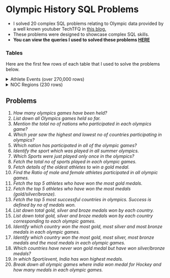 # Olympic History SQL Problems
* I solved 20 complex SQL problems relating to Olympic data provided by a well known youtuber TechTFQ in [this blog.](https://techtfq.com/blog/practice-writing-sql-queries-using-real-dataset)  
* These problems were designed to showcase complex SQL skills. 
* **You can view the queries I used to solved these problems [HERE](https://github.com/dustin-tucker01/OlympicHistorySQLProblems/blob/main/Solved%20Olympic%20Problems.sql)**

### Tables 
Here are the first few rows of each table that I used to solve the problems below. 

<details>
    <summary> Athlete Events (over 270,000 rows) </summary>
    <p>
      
| ID | Name                        | Sex | Age | Height | Weight | Team             | NOC | Games          | Year | Season | City       | Sport           | Event                                 | Medal |
|----|-----------------------------|-----|-----|--------|--------|------------------|-----|----------------|------|--------|------------|------------------|---------------------------------------|-------|
| 1  | A Dijiang                   | M   | 24  | 180    | 80     | China            | CHN | 1992 Summer    | 1992 | Summer | Barcelona  | Basketball       | Basketball Men's Basketball            | NA    |
| 2  | A Lamusi                    | M   | 23  | 170    | 60     | China            | CHN | 2012 Summer    | 2012 | Summer | London     | Judo             | Judo Men's Extra-Lightweight           | NA    |
| 3  | Gunnar Nielsen Aaby         | M   | 24  | NA     | NA     | Denmark          | DEN | 1920 Summer    | 1920 | Summer | Antwerpen  | Football         | Football Men's Football                | NA    |
| 4  | Edgar Lindenau Aabye        | M   | 34  | NA     | NA     | Denmark/Sweden   | DEN | 1900 Summer    | 1900 | Summer | Paris      | Tug-Of-War       | Tug-Of-War Men's Tug-Of-War            | Gold  |
| 5  | Christine Jacoba Aaftink    | F   | 21  | 185    | 82     | Netherlands       | NED | 1988 Winter    | 1988 | Winter | Calgary    | Speed Skating    | Speed Skating Women's 500 metres       | NA    |
| 5  | Christine Jacoba Aaftink    | F   | 21  | 185    | 82     | Netherlands       | NED | 1988 Winter    | 1988 | Winter | Calgary    | Speed Skating    | Speed Skating Women's 1,000 metres     | NA    |

</p>
</details>

<details>
    <summary>NOC Regions (230 rows) </summary>
    <p>
      
| NOC | Region       | Notes               |
|-----|--------------|---------------------|
| AFG | Afghanistan  |                     |
| AHO | Curacao      | Netherlands Antilles|
| ALB | Albania      |                     |
| ALG | Algeria      |                     |
| AND | Andorra      |                     |
</p>
</details>

## Problems 
1. *How many olympics games have been held?*
2. *List down all Olympics games held so far.*
3. *Mention the total no of nations who participated in each olympics game?*
4. *Which year saw the highest and lowest no of countries participating in olympics?*
5. *Which nation has participated in all of the olympic games?*
6. *Identify the sport which was played in all summer olympics.*
7. *Which Sports were just played only once in the olympics?*
8. *Fetch the total no of sports played in each olympic games.*
9. *Fetch details of the oldest athletes to win a gold medal.*
10. *Find the Ratio of male and female athletes participated in all olympic games.*
11. *Fetch the top 5 athletes who have won the most gold medals.*
12. *Fetch the top 5 athletes who have won the most medals (gold/silver/bronze).*
13. *Fetch the top 5 most successful countries in olympics. Success is defined by no of medals won.*
14. *List down total gold, silver and broze medals won by each country.*
15. *List down total gold, silver and broze medals won by each country corresponding to each olympic games.*
16. *Identify which country won the most gold, most silver and most bronze medals in each olympic games.*
17. *Identify which country won the most gold, most silver, most bronze medals and the most medals in each olympic games.*
18. *Which countries have never won gold medal but have won silver/bronze medals?*
19. *In which Sport/event, India has won highest medals.*
20. *Break down all olympic games where india won medal for Hockey and how many medals in each olympic games.*

